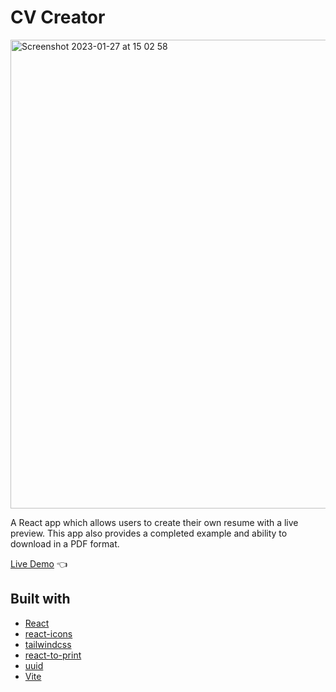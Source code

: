 # CV Creator

<img width="750" alt="Screenshot 2023-01-27 at 15 02 58" src="https://user-images.githubusercontent.com/89941894/216084588-57ab5c3f-7a2c-469c-8521-929d7e5343fe.png">

A React app which allows users to create their own resume with a live preview. This app also provides a completed example and ability to download in a PDF format.

[Live Demo](https://shivsgkashyap.github.io/cv-app/) :point_left:

## Built with

- [React](https://reactjs.org/)
- [react-icons](https://www.npmjs.com/package/react-icons)
- [tailwindcss](https://tailwindcss.com/)
- [react-to-print](https://www.npmjs.com/package/react-to-print)
- [uuid](https://www.npmjs.com/package/uuid)
- [Vite](https://vitejs.dev/)
